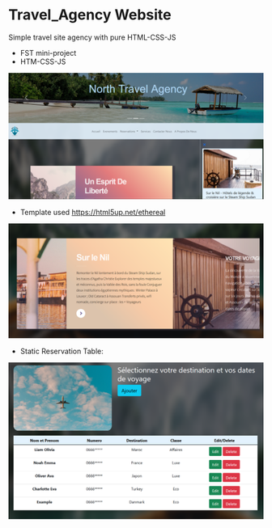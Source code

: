 # Travel_Agency Website
Simple travel site agency with pure HTML-CSS-JS
- FST mini-project
- HTM-CSS-JS


![full](https://github.com/Klngzk/Travel_Agency/blob/main/readme_img/Screenshot%202022-01-24%20002033.png?raw=true)

- Template used https://html5up.net/ethereal

![template](https://github.com/Klngzk/Travel_Agency/blob/main/readme_img/Screenshot%202022-01-24%20002135.png?raw=true)

- Static Reservation Table:

![table](https://github.com/Klngzk/Travel_Agency/blob/main/readme_img/Screenshot%202022-01-24%20002430.png)

